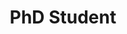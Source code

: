 ---
name: Yuwen Lu
website: https://yuwen.io/
image: /assets/people/yuwenlu.png
role: Graduate Student
title: PhD Student
---
